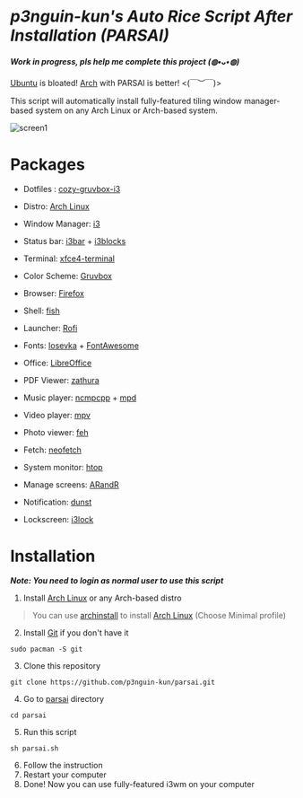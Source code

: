 # ***p3nguin-kun's Auto Rice Script After Installation (PARSAI)***
#### ***Work in progress, pls help me complete this project (◍•ᴗ•◍)***

[Ubuntu](https://ubuntu.com) is bloated! [Arch](https://archlinux.org) with PARSAI is better! <(￣︶￣)> 

This script will automatically install fully-featured tiling window manager-based system on any Arch Linux or Arch-based system.

![screen1](https://i.imgur.com/FweMsR9.png)

# Packages
- Dotfiles : [cozy-gruvbox-i3](https://github.com/p3nguin-kun/cozy-gruvbox-i3)
- Distro: [Arch Linux](https://archlinux.org)

- Window Manager: [i3](https://i3wm.org)
- Status bar: [i3bar](https://i3wm.org/i3bar/) + [i3blocks](https://github.com/vivien/i3blocks)
- Terminal: [xfce4-terminal](https://github.com/xfce-mirror/xfce4-terminal)
- Color Scheme: [Gruvbox](https://github.com/morhetz/gruvbox)
- Browser: [Firefox](https://www.mozilla.org/en-US/firefox/)
- Shell: [fish](https://fishshell.com/)
- Launcher: [Rofi](https://github.com/davatorium/rofi)
- Fonts: [Iosevka](https://typeof.net/Iosevka/) + [FontAwesome](https://fontawesome.com/)
- Office: [LibreOffice](https://www.libreoffice.org/)
- PDF Viewer: [zathura](https://pwmt.org/projects/zathura/)
- Music player: [ncmpcpp](https://github.com/ncmpcpp/ncmpcpp) + [mpd](https://www.musicpd.org/)
- Video player: [mpv](https://mpv.io/)
- Photo viewer: [feh](https://feh.finalrewind.org/)
- Fetch: [neofetch](https://github.com/dylanaraps/neofetch)
- System monitor: [htop](https://htop.dev/)
- Manage screens: [ARandR](https://christian.amsuess.com/tools/arandr/)
- Notification: [dunst](https://dunst-project.org/)
- Lockscreen: [i3lock](https://github.com/i3/i3lock)

# Installation
***Note: You need to login as normal user to use this script***
1. Install [Arch Linux](https://archlinux.org) or any Arch-based distro
> You can use [archinstall](https://wiki.archlinux.org/title/archinstall) to install [Arch Linux](https://archlinux.org) (Choose Minimal profile)



2. Install [Git](https://git-scm.com/) if you don't have it
```
sudo pacman -S git
```
3. Clone this repository
```
git clone https://github.com/p3nguin-kun/parsai.git
```
4. Go to [parsai](https://p3nguin-kun.github.io/parsai) directory
```
cd parsai
```
5. Run this script
```
sh parsai.sh
```
6. Follow the instruction
7. Restart your computer
8. Done! Now you can use fully-featured i3wm on your computer
